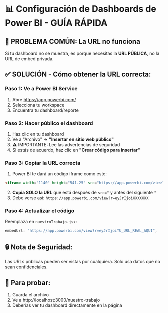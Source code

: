# 📊 Configuración de Dashboards de Power BI - GUÍA RÁPIDA

## 🚨 PROBLEMA COMÚN: La URL no funciona

Si tu dashboard no se muestra, es porque necesitas la **URL PÚBLICA**, no la URL de embed privada.

## ✅ SOLUCIÓN - Cómo obtener la URL correcta:

### Paso 1: Ve a Power BI Service
1. Abre https://app.powerbi.com/
2. Selecciona tu workspace
3. Encuentra tu dashboard/reporte

### Paso 2: Hacer público el dashboard  
1. Haz clic en tu dashboard
2. Ve a "Archivo" → **"Insertar en sitio web público"** 
3. ⚠️ IMPORTANTE: Lee las advertencias de seguridad
4. Si estás de acuerdo, haz clic en **"Crear código para insertar"**

### Paso 3: Copiar la URL correcta
1. Power BI te dará un código iframe como este:
```html
<iframe width="1140" height="541.25" src="https://app.powerbi.com/view?r=eyJrIjoiXXXXXXX" frameborder="0" allowFullScreen="true"></iframe>
```

2. **Copia SOLO la URL** que está después de `src="` y antes del siguiente `"`
3. Debe verse así: `https://app.powerbi.com/view?r=eyJrIjoiXXXXXXX`

### Paso 4: Actualizar el código
Reemplaza en `nuestroTrabajo.jsx`:
```javascript
embedUrl: "https://app.powerbi.com/view?r=eyJrIjoiTU_URL_REAL_AQUI",
```

## 🔒 Nota de Seguridad:
Las URLs públicas pueden ser vistas por cualquiera. Solo usa datos que no sean confidenciales.

## 🧪 Para probar:
1. Guarda el archivo
2. Ve a http://localhost:3000/nuestro-trabajo  
3. Deberías ver tu dashboard directamente en la página
